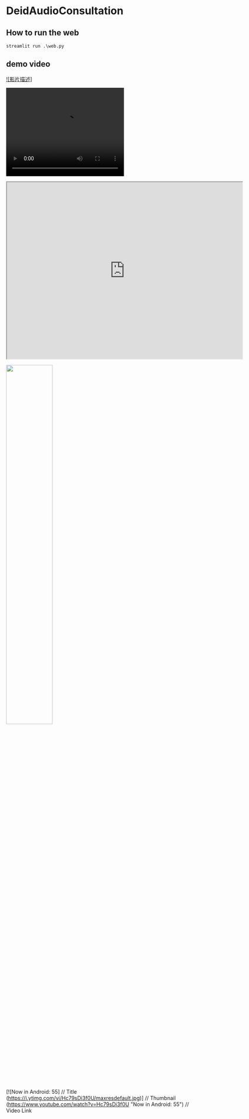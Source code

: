# DeidAudioConsultation

## How to run the web
```
streamlit run .\web.py
```





## demo video

[![影片描述]](https://drive.google.com/file/d/1JOEJha1y37oo1jDPwLb1oIVHrFDIzxts/preview)





<video src="https://drive.google.com/file/d/1JOEJha1y37oo1jDPwLb1oIVHrFDIzxts/preview" width="320" height="240" controls></video>

<iframe src="https://drive.google.com/file/d/1JOEJha1y37oo1jDPwLb1oIVHrFDIzxts/preview" width="640" height="480" allow="autoplay"></iframe>


[<img src="https://i.ytimg.com/vi/Hc79sDi3f0U/maxresdefault.jpg" width="50%">](https://www.youtube.com/watch?v=Hc79sDi3f0U "Now in Android: 55")

[![Now in Android: 55]          // Title
(https://i.ytimg.com/vi/Hc79sDi3f0U/maxresdefault.jpg)] // Thumbnail
(https://www.youtube.com/watch?v=Hc79sDi3f0U "Now in Android: 55")    // Video Link



